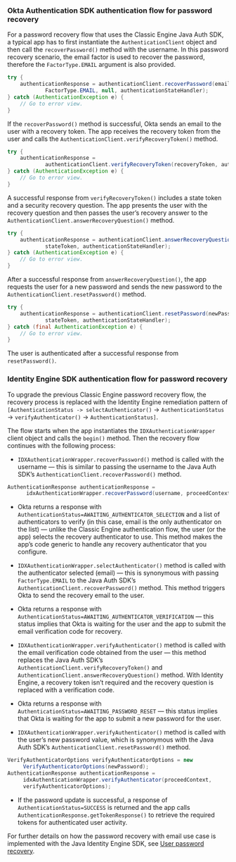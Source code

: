### Okta Authentication SDK authentication flow for password recovery

For a password recovery flow that uses the Classic Engine Java Auth SDK, a typical app has to first instantiate the `AuthenticationClient` object and then call the `recoverPassword()` method with the username. In this password recovery scenario, the email factor is used to recover the password, therefore the `FactorType.EMAIL` argument is also provided.

```java
try {
    authenticationResponse = authenticationClient.recoverPassword(email,
            FactorType.EMAIL, null, authenticationStateHandler);
} catch (AuthenticationException e) {
    // Go to error view.
}
```

If the `recoverPassword()` method is successful, Okta sends an email to the user with a recovery token. The app receives the recovery token from the user and calls the `AuthenticationClient.verifyRecoveryToken()` method.

```java
try {
    authenticationResponse =
            authenticationClient.verifyRecoveryToken(recoveryToken, authenticationStateHandler);
} catch (AuthenticationException e) {
    // Go to error view.
}
```

A successful response from `verifyRecoveryToken()` includes a state token and a security recovery question. The app presents the user with the recovery question and then passes the user’s recovery answer to the `AuthenticationClient.answerRecoveryQuestion()` method.

```java
try {
    authenticationResponse = authenticationClient.answerRecoveryQuestion(secQnAnswer,
            stateToken, authenticationStateHandler);
} catch (AuthenticationException e) {
    // Go to error view.
}
```

After a successful response from `answerRecoveryQuestion()`, the app requests the user for a new password and sends the new password to the `AuthenticationClient.resetPassword()` method.

```java
try {
    authenticationResponse = authenticationClient.resetPassword(newPassword.toCharArray(),
            stateToken, authenticationStateHandler);
} catch (final AuthenticationException e) {
    // Go to error view.
}
```

The user is authenticated after a successful response from `resetPassword()`.

### Identity Engine SDK authentication flow for password recovery

To upgrade the previous Classic Engine password recovery flow, the recovery process is replaced with the Identity Engine remediation pattern of `[AuthenticationStatus -> selectAuthenticator()` -> `AuthenticationStatus` -> `verifyAuthenticator()` -> `AuthenticationStatus]`.

The flow starts when the app instantiates the `IDXAuthenticationWrapper` client object and calls the `begin()` method. Then the recovery flow continues with the following process:

* `IDXAuthenticationWrapper.recoverPassword()` method is called with the username &mdash; this is similar to passing the username to the Java Auth SDK’s `AuthenticationClient.recoverPassword()` method.

```java
AuthenticationResponse authenticationResponse =
      idxAuthenticationWrapper.recoverPassword(username, proceedContext);
```

* Okta returns a response with `AuthenticationStatus=AWAITING_AUTHENTICATOR_SELECTION` and a list of authenticators to verify (in this case, email is the only authenticator on the list) &mdash; unlike the Classic Engine authentication flow, the user (or the app) selects the recovery authenticator to use. This method makes the app’s code generic to handle any recovery authenticator that you configure.

* `IDXAuthenticationWrapper.selectAuthenticator()` method is called with the authenticator selected (email) &mdash; this is synonymous with passing `FactorType.EMAIL` to the Java Auth SDK’s `AuthenticationClient.recoverPassword()` method. This method triggers Okta to send the recovery email to the user.

* Okta returns a response with `AuthenticationStatus=AWAITING_AUTHENTICATOR_VERIFICATION` &mdash; this status implies that Okta is waiting for the user and the app to submit the email verification code for recovery.

* `IDXAuthenticationWrapper.verifyAuthenticator()` method is called with the email verification code obtained from the user &mdash; this method replaces the Java Auth SDK’s `AuthenticationClient.verifyRecoveryToken()` and `AuthenticationClient.answerRecoveryQuestion()` method. With Identity Engine, a recovery token isn’t required and the recovery question is replaced with a verification code.

* Okta returns a response with `AuthenticationStatus=AWAITING_PASSWORD_RESET` &mdash; this status implies that Okta is waiting for the app to submit a new password for the user.

* `IDXAuthenticationWrapper.verifyAuthenticator()` method is called with the user’s new password value, which is synonymous with the Java Auth SDK’s `AuthenticationClient.resetPassword()` method.

```java
VerifyAuthenticatorOptions verifyAuthenticatorOptions = new
     VerifyAuthenticatorOptions(newPassword);
AuthenticationResponse authenticationResponse =
     idxAuthenticationWrapper.verifyAuthenticator(proceedContext,
     verifyAuthenticatorOptions);
```

* If the password update is successful, a response of `AuthenticationStatus=SUCCESS` is returned and the app calls `AuthenticationResponse.getTokenResponse()` to retrieve the required tokens for authenticated user activity.

For further details on how the password recovery with email use case is implemented with the Java Identity Engine SDK, see [User password recovery](/docs/guides/oie-embedded-sdk-use-case-pwd-recovery-mfa/android/main/).
